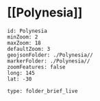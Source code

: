 # [[Polynesia]] 



```leaflet
id: Polynesia
minZoom: 2 
maxZoom: 18
defaultZoom: 3
geojsonFolder: ./Polynesia//
markerFolder: ./Polynesia//
zoomFeatures: false 
long: 145
lat: -30
```



```ccard
type: folder_brief_live
```
 
